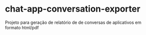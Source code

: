 # chat-app-conversation-exporter
Projeto para geração de relatório de de conversas de aplicativos em formato html/pdf
